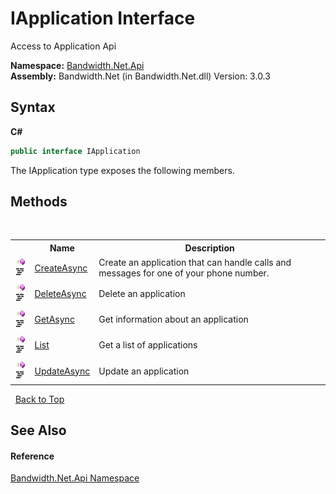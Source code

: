 ﻿# IApplication Interface
 

Access to Application Api

**Namespace:**&nbsp;<a href ="N_Bandwidth_Net_Api.md">Bandwidth.Net.Api</a><br />**Assembly:**&nbsp;Bandwidth.Net (in Bandwidth.Net.dll) Version: 3.0.3

## Syntax

**C#**<br />
``` C#
public interface IApplication
```

The IApplication type exposes the following members.


## Methods
&nbsp;<table><tr><th></th><th>Name</th><th>Description</th></tr><tr><td>![Public method](media/pubmethod.gif "Public method")![Code example](media/CodeExample.png "Code example")</td><td><a href ="M_Bandwidth_Net_Api_IApplication_CreateAsync.md">CreateAsync</a></td><td>
Create an application that can handle calls and messages for one of your phone number.</td></tr><tr><td>![Public method](media/pubmethod.gif "Public method")![Code example](media/CodeExample.png "Code example")</td><td><a href ="M_Bandwidth_Net_Api_IApplication_DeleteAsync.md">DeleteAsync</a></td><td>
Delete an application</td></tr><tr><td>![Public method](media/pubmethod.gif "Public method")![Code example](media/CodeExample.png "Code example")</td><td><a href ="M_Bandwidth_Net_Api_IApplication_GetAsync.md">GetAsync</a></td><td>
Get information about an application</td></tr><tr><td>![Public method](media/pubmethod.gif "Public method")![Code example](media/CodeExample.png "Code example")</td><td><a href ="M_Bandwidth_Net_Api_IApplication_List.md">List</a></td><td>
Get a list of applications</td></tr><tr><td>![Public method](media/pubmethod.gif "Public method")![Code example](media/CodeExample.png "Code example")</td><td><a href ="M_Bandwidth_Net_Api_IApplication_UpdateAsync.md">UpdateAsync</a></td><td>
Update an application</td></tr></table>&nbsp;
<a href="#iapplication-interface">Back to Top</a>

## See Also


#### Reference
<a href ="N_Bandwidth_Net_Api.md">Bandwidth.Net.Api Namespace</a><br />